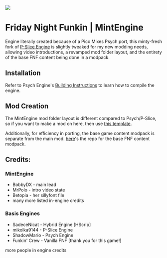 ![](https://raw.githubusercontent.com/bobbydeluxe/pslice.mint/main/art/banner.png)

# Friday Night Funkin | MintEngine

Engine literally created because of a Pico Mixes Psych port, this minty-fresh fork of [P-Slice Engine](https://github.com/Psych-Slice/P-Slice) is slightly tweaked for my new modding needs, allowing video introductions, a revamped mod folder layout, and the entirety of the base FNF content being done in a modpack.

## Installation

Refer to Psych Engine's [Building Instructions](https://github.com/ShadowMario/FNF-PsychEngine/blob/main/docs/BUILDING.md) to learn how to compile the engine.

## Mod Creation

The MintEngine mod folder layout is different compared to Psych/P-Slice, so if you want to make a mod on here, then use [this template](https://github.com/bobbydeluxe/funkin-mint-basemod).

Additionally, for efficiency in porting, the base game content modpack is separate from the main mod. [here](https://github.com/bobbydeluxe/fnf-mintport)'s the repo for the base FNF content modpack.

## Credits:

### MintEngine

* BobbyDX - main lead
* MrPolo - intro video state
* Betopia - her sillyfont file
* many more listed in-engine credits

### Basis Engines

* SadeceNicat - Hybrid Engine [HScrip]
* mikolka9144 - P-Slice Engine
* ShadowMario - Psych Engine
* Funkin' Crew - Vanilla FNF [thank you for this game!]

more people in engine credits
